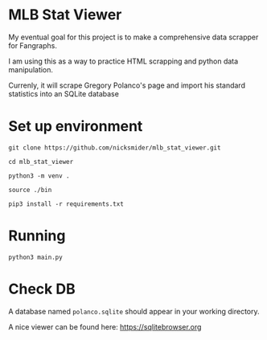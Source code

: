 # MLB Stat Viewer

My eventual goal for this project is to make a comprehensive data scrapper for Fangraphs.

I am using this as a way to practice HTML scrapping and python data manipulation.

Currenly, it will scrape Gregory Polanco's page and import his standard statistics into an SQLite database

# Set up environment

```
git clone https://github.com/nicksmider/mlb_stat_viewer.git

cd mlb_stat_viewer

python3 -m venv .

source ./bin

pip3 install -r requirements.txt
```

# Running
```
python3 main.py
```

# Check DB

A database named `polanco.sqlite` should appear in your working directory.

A nice viewer can be found here: https://sqlitebrowser.org


